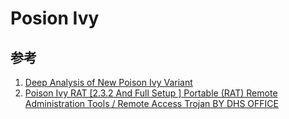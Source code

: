 # Posion Ivy
## 参考
1. [Deep Analysis of New Poison Ivy Variant](https://www.fortinet.com/blog/threat-research/deep-analysis-of-new-poison-ivy-variant.html)
2. [Poison Ivy RAT \[2.3.2 And Full Setup \] Portable (RAT) Remote Administration Tools / Remote Access Trojan BY DHS OFFICE](https://dhsagarinfo.blogspot.com/free-download-poison-ivy-rat-232-and)

